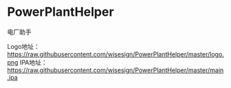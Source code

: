 # PowerPlantHelper
电厂助手

Logo地址：https://raw.githubusercontent.com/wisesign/PowerPlantHelper/master/logo.png
IPA地址：https://raw.githubusercontent.com/wisesign/PowerPlantHelper/master/main.ipa
